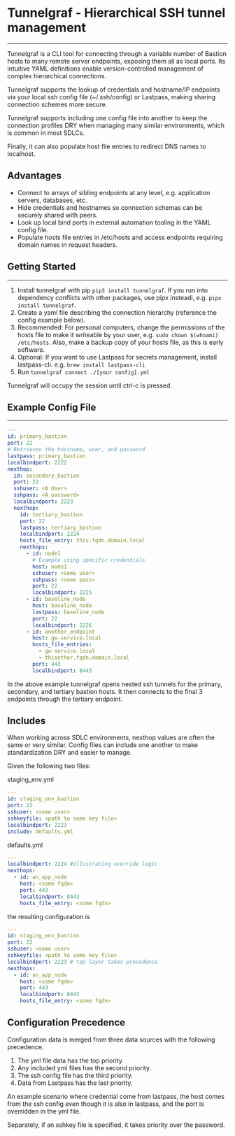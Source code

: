 # Tunnelgraf - Hierarchical SSH tunnel management

---

Tunnelgraf is a CLI tool for connecting through a variable number of Bastion
hosts to many remote server endpoints, exposing them all as local ports. Its
intuitive YAML definitions enable version-controlled management of complex
hierarchical connections.

Tunnelgraf supports the lookup of credentials and hostname/IP endpoints via your
local ssh config file (~/.ssh/config) or Lastpass, making sharing connection
schemes more secure.

Tunnelgraf supports including one config file into another to keep the connection
profiles DRY when managing many similar environments, which is common in most
SDLCs.

Finally, it can also populate host file entries to redirect DNS names to
localhost.

## Advantages

- Connect to arrays of sibling endpoints at any level, e.g. application servers,
  databases, etc.
- Hide credentials and hostnames so connection schemas can be securely shared
  with peers.
- Look up local bind ports in external automation tooling in the YAML config
  file.
- Populate hosts file entries in /etc/hosts and access endpoints requiring
  domain names in request headers.

## Getting Started

---

1. Install tunnelgraf with pip `pip3 install tunnelgraf`. If you run into
   dependency conflicts with other packages, use pipx insteadi, e.g.
   `pipx install tunnelgraf`.
1. Create a yaml file describing the connection hierarchy (reference the config
   example below).
1. Recommended: For personal computers, change the permissions of the hosts file
   to make it writeable by your user, e.g. `sudo chown $(whoami) /etc/hosts`.
   Also, make a backup copy of your hosts file, as this is early software.
1. Optional: If you want to use Lastpass for secrets management, install
   lastpass-cli. e.g. `brew install lastpass-cli`
1. Run `tunnelgraf connect ./[your config].yml`

Tunnelgraf will occupy the session until ctrl-c is pressed.

## Example Config File

---

```yaml
---
id: primary_bastion
port: 22
# Retrieves the hostname, user, and password
lastpass: primary_bastion
localbindport: 2222
nexthop:
  id: secondary_bastion
  port: 22
  sshuser: <A User>
  sshpass: <A password>
  localbindport: 2223
  nexthop:
    id: tertiary_bastion
    port: 22
    lastpass: tertiary_bastion
    localbindport: 2224
    hosts_file_entry: this.fqdn.domain.local
    nexthops:
      - id: node1
        # Example using specific credentials
        host: node1
        sshuser: <some user>
        sshpass: <some pass>
        port: 22
        localbindport: 2225
      - id: baseline_node
        host: baseline_node
        lastpass: baseline_node
        port: 22
        localbindport: 2226
      - id: another_endpoint
        host: gw-service.local
        hosts_file_entries:
          - gw-service.local
          - thisother.fqdn.domain.local
        port: 443
        localbindport: 8443
```

In the above example tunnelgraf opens nested ssh tunnels for the primary,
secondary, and tertiary bastion hosts. It then connects to the final 3 endpoints
through the tertiary endpoint.

## Includes

When working across SDLC environments, nexthop values are often the same or very
similar. Config files can include one another to make standardization DRY and
easier to manage.

Given the following two files:

staging_env.yml

```yaml
---
id: staging_env_bastion
port: 22
sshuser: <some user>
sshkeyfile: <path to some key file>
localbindport: 2223
include: defaults.yml
```

defaults.yml

```yaml
---
localbindport: 2224 #illustrating override logic
nexthops:
  - id: an_app_node
    host: <some fqdn>
    port: 443
    localbindport: 8443
    hosts_file_entry: <some fqdn>
```

the resulting configuration is

```yaml
---
id: staging_env_bastion
port: 22
sshuser: <some user>
sshkeyfile: <path to some key file>
localbindport: 2223 # top layer takes precedence
nexthops:
  - id: an_app_node
    host: <some fqdn>
    port: 443
    localbindport: 8443
    hosts_file_entry: <some fqdn>
```

## Configuration Precedence

Configuration data is merged from three data sources with the following
precedence.

1. The yml file data has the top priority.
2. Any included yml files has the second priority.
3. The ssh config file has the third priority.
4. Data from Lastpass has the last priority.

An example scenario where credential come from lastpass, the host comes from the
ssh config even though it is also in lastpass, and the port is overridden in the
yml file.

Separately, if an sshkey file is specified, it takes priority over the password.
